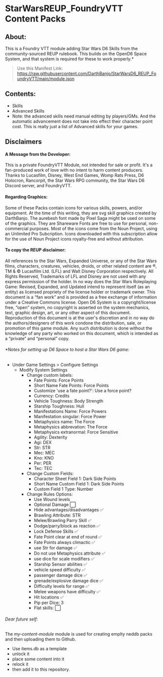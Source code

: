 # StarWarsREUP_FoundryVTT Content Packs

## About:
This is a Foundry VTT module adding Star Wars D6 Skills from the community-sourced REUP rulebook.
This builds on the OpenD6 Space System, and that system is required for these to work properly.\* 

> Use this Manifest Link: https://raw.githubusercontent.com/DarthBanjo/StarWarsD6_REUP_FoundryVTT/main/module.json

## Contents:
- Skills
- Advanced Skills 
-   Note: the advanced skills need manual editing by players/GMs. And the automatic advancement does not take into effect their character point cost. This is really just a list of Advanced skills for your games.

## Disclaimers
#### A Message from the Developer: 
This is a private FoundryVTT Module, not intended for sale or profit. It's a fan-produced work of love with no intent to harm content producers. Thanks to Lucasfilm, Disney, West End Games, Womp Rats Press, D6 Holocron, Rancorpit, the Star Wars RPG community, the Star Wars D6 Discord server, and FoundryVTT. 

####  Regarding Graphics:
Some of these Packs contain icons for various skills, powers, and/or equipment. At the time of this writing, they are svg skill graphics created by DarthBanjo. The aurebesh font made by Pixel Saga might be used on some of the graphics. They are Shareware Fonts are free to use for personal, non-commercial purposes. Most of the icons come from the Noun Project, using an Unlimited Pro Subcription. Icons downloaded with this subscription allow for the use of Noun Project icons royalty-free and without attribution. 

#### To copy the REUP disclaimer:
All references to the Star Wars, Expanded Universe, or any of the Star Wars films, characters, creatures, vehicles, droids, or other related content are ®, TM & © Lucasfilm Ltd. (LFL) and Walt Disney Corporation respectively. All Rights Reserved, Trademarks of LFL and Disney are not used with any express permission of the holder. In no way does the Star Wars Roleplaying Game: Revised, Expanded, and Updated intend to represent itself (as an entity) as licensed propriety of the license holder or trademark owner. This document is a “fan work” and is provided as a free exchange of information under a Creative Commons license. Open D6 System is a copyright/license free, “open” system, no copyright is asserted on the system mechanics, text, graphic design, art, or any other aspect of this document. Reproduction of this document is at the user's discretion and in no way do the authors/designers of this work condone the distribution, sale, or promotion of this game module. Any such distribution is done without the knowledge of any party who worked on this document, which is intended as a “private” and “personal” copy.



###### \*Notes for setting up D6 Space to host a Star Wars D6 game:
- Under Game Settings > Configure Settings
  - Modify System Settings
     - Change custom labels:
        - Fate Points: Force Points
        - Short Name Fate Points: Force Points
        - Customize 'use a fate point?': Use a force point?
        - Currency: Credits
        - Vehicle Toughness: Body Strength
        - Starship Toughness: Hull
        - Manifestations Name: Force Powers
        - Manifestation singular: Force Power
        - Metaphysics name: The Force
        - Metaphysics abbrevation: The Force
        - Metaphysics extranormal: Force Sensitive
        - Agility: Dexterity
        - Agi: DEX
        - Str: STR
        - Mec: MEC
        - Kno: KNO
        - Per: PER
        - Tec: TEC
      - Change Custom Fields:
        - Character Sheet Field 1: Dark Side Points
        - Short Name Custom Field 1: Dark Side Points
        - Custom Field 1 Type: Number
      - Change Rules Options:
        - Use Wound levels
        - Optional Damage :white_large_square:
        - Hide advantages/disadvantages :white_check_mark:
        - Brawling Attribute: STR
        - Melee/Brawling Parry Skill :white_check_mark:
        - Dodge/parry/block as reaction :white_check_mark:
        - Lock Defense Skills :white_check_mark:
        - Fate Point clear at end of round :white_check_mark:
        - Fate Points always climactic :white_check_mark:
        - use Str for damage :white_check_mark:
        - Do not use Metaphysics attribute :white_check_mark:
        - use dice for scale modifiers :white_check_mark:
        - Starship Sensor abilities :white_check_mark:
        - vehicle speed difficulty :white_check_mark:
        - passenger damage dice :white_check_mark:
        - grenade/explosive damage dice :white_check_mark:
        - Difficulty levels for range :white_check_mark:
        - Melee weapons have difficulty :white_check_mark:
        - Hit locations :white_check_mark:
        - Pip per Dice: 3
        - Flat skills: :white_large_square:



###### Dear future self:
The *my-content-module* module is used for creating emplty neddb packs and then uploading them to Github.
- Use items.db as a template 
- unlock it
- place some content into it
- relock it
- then add it to this repository.

